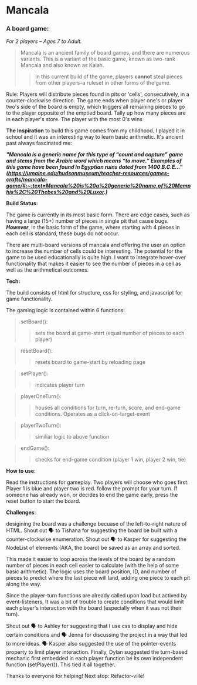 # Mancala
### A board game:

_For 2 players – Ages 7 to Adult._

 >Mancala is an ancient family of board games, and there are numerous variants. This is a variant of the basic game, known as two-rank Mancala and also known as Kalah. 
 >>In this current build of the game, players __cannot__ steal pieces from other players–a ruleset in other forms of the game.

 Rule: Players will distribute pieces found in pits or 'cells', consecutively, in a counter-clockwise direction. The game ends when player one's or player two's side of the board is empty, which triggers all remaining pieces to go to the player opposite of the emptied board. Tally up how many pieces are in each player's store. The player with the most 0's wins

__The Inspiration__ to build this game comes from my childhood. I played it in school and it was an interesting way to learn basic arithmetic. It's ancient past always fascinated me:

___"Mancala is a generic name for this type of “count and capture” game and stems from the Arabic word which means “to move.” Examples of this game have been found in Egyptian ruins dated from 1400 B.C.E..." (https://umaine.edu/hudsonmuseum/teacher-resources/games-crafts/mancala-game/#:~:text=Mancala%20is%20a%20generic%20name,of%20Memphis%2C%20Thebes%20and%20Luxor.)___

__Build Status:__

The game is currently in its most basic form. There are edge cases, such as having a large (15+) number of pieces in single pit that cause bugs. ___However___, in the basic form of the game, where starting with 4 pieces in each cell is standard, these bugs do not occur. 

There are multi-board versions of mancala and offering the user an option to increase the number of cells could be interesting. The potential for the game to be used educationally is quite high. I want to integrate hover-over functionality that makes it easier to see the number of pieces in a cell as well as the arithmetical outcomes. 

__Tech:__

The build consists of html for structure, css for styling, and javascript for game functionality. 

The gaming logic is contained within 6 functions:
>setBoard():
>>sets the board at game-start (equal number of pieces to each player)

>resetBoard():
>>resets board to game-start by reloading page

>setPlayer():
>>indicates player turn

>playerOneTurn():
>>houses all conditions for turn, re-turn, score, and end-game conditions. Operates as a click-on-target-event

>playerTwoTurn():
>>similiar logic to above function

>endGame():
>>checks for end-game condition (player 1 win, player 2 win, tie)

__How to use__:

Read the instructions for gameplay. Two players will choose who goes first. Player 1 is blue and player two is red. follow the prompt for your turn. If someone has already won, or decides to end the game early, press the reset button to start the board.

__Challenges__:

desigining the board was a challenge becuase of the left-to-right nature of HTML. Shout out 🗣️ to Tishana for suggesting the board be built with a counter-clockwise enumeration. Shout out 🗣️ to Kasper for suggesting the NodeList of elements (AKA, the board) be saved as an array and sorted.

This made it easier to loop across the levels of the board by a random number of pieces in each cell easier to calculate (with the help of some basic arithmetic). The logic uses the board position, ID, and number of pieces to predict where the last piece will land, adding one piece to each pit along the way.

Since the player-turn functions are already called upon load but actived by event-listeners, It was a bit of trouble to create conditions that would limit each player's interaction with the board (especially when it was not their turn).

Shout out 🗣️ to Ashley for suggesting that I use css to display and hide certain conditions and 🗣️ Jenna for discussing the project in a way that led to more ideas. 🗣️ Kasper also suggested the use of the pointer-events property to limit player interaction. Finally, Dylan suggested the turn-based mechanic first embedded in each player function be its own independent function (setPlayer()). This tied it all together.

Thanks to everyone for helping! Next stop: Refactor-ville!










